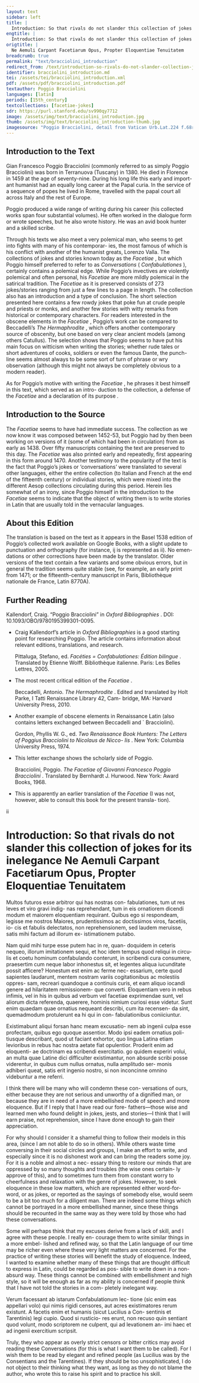 ```yaml
---
layout: text
sidebar: left
title: |
  Introduction: So that rivals do not slander this collection of jokes for its inelegance | Ne Aemuli Carpant Facetiarum Opus, Propter Eloquentiae Tenuitatem
engtitle: |
  Introduction: So that rivals do not slander this collection of jokes for its inelegance
origtitle: |
  Ne Aemuli Carpant Facetiarum Opus, Propter Eloquentiae Tenuitatem
breadcrumb: true
permalink: "text/bracciolini_introduction"
redirect_from: /text/introduction-so-rivals-do-not-slander-collection-jokes-its-inelegance
identifier: bracciolini_introduction.md
tei: /assets/tei/bracciolini_introduction.xml
pdf: /assets/pdf/bracciolini_introduction.pdf
textauthor: Poggio Bracciolini
languages: [latin]
periods: [15th_century]
textcollections: [facetiae-jokes]
sdr: https://purl.stanford.edu/sv990qy7712
image: /assets/img/text/bracciolini_introduction.jpg
thumb: /assets/img/text/bracciolini_introduction-thumb.jpg
imagesource: "Poggio Bracciolini, detail from Vatican Urb.Lat.224 f.68r [Public Domain]"
---
```

<h2>Introduction to the Text</h2>
<p>Gian Francesco Poggio Bracciolini (commonly referred to as simply Poggio Bracciolini) was born in Terranuova (Tuscany) in 1380. He died in Florence in 1459 at the age of seventy-nine. During his long life this early and import- ant humanist had an equally long career at the Papal curia. In the service of a sequence of popes he lived in Rome, travelled with the papal court all across Italy and the rest of Europe.</p>

<p>Poggio produced a wide range of writing during his career (his collected works span four substantial volumes). He often worked in the dialogue form or wrote speeches, but he also wrote history. He was an avid book hunter and a skilled scribe.</p>

<p>Through his texts we also meet a very polemical man, who seems to get into fights with many of his contemporar- ies, the most famous of which is his conflict with another of the humanist greats, Lorenzo Valla. The collections of jokes and stories known today as the <i> Facetiae</i> , but which Poggio himself preferred to refer to as <i> Conversations </i> (<i> Confabulationes</i> ), certainly contains a polemical edge. While Poggio’s invectives are violently polemical and often personal, his <i> Facetiae </i> are more mildly polemical in the satirical tradition. The <i> Facetiae </i> as it is preserved consists of 273 jokes/stories ranging from just a few lines to a page in length. The collection also has an introduction and a type of conclusion. The short selection presented here contains a few rowdy jokes that poke fun at crude people and priests or monks, and another few stories with witty remarks from historical or contemporary characters. For readers interested in the obscene elements in the <i> Facetiae</i> , Poggio’s work can be compared to Beccadelli’s <i> The Hermaphrodite</i> , which offers another contemporary source of obscenity, but one based on very clear ancient models (among others Catullus). The selection shows that Poggio seems to have put his main focus on witticism when writing the stories; whether rude tales or short adventures of cooks, soldiers or even the famous Dante, the punch- line seems almost always to be some sort of turn of phrase or wry observation (although this might not always be completely obvious to a modern reader).</p>

<p>As for Poggio’s motive with writing the <i> Facetiae</i> , he phrases it best himself in this text, which served as an intro- duction to the collection, a defense of the <i> Facetiae </i> and a declaration of its purpose<i> .</i></p>

<h2>Introduction to the Source</h2>
<p>The <i> Facetiae </i> seems to have had immediate success. The collection as we now know it was composed between 1452-53, but Poggio had by then been working on versions of it (some of which had been in circulation) from as early as 1438. Over fifty manuscripts containing the text are preserved to this day. The <i> Facetiae </i> was also printed early and repeatedly, first appearing in this form around 1470. Another testimony to the popularity of the text is the fact that Poggio’s jokes or ‘conversations’ were translated to several other languages, either the entire collection (to Italian and French at the end of the fifteenth century) or individual stories, which were mixed into the different Aesop collections circulating during this period. Herein lies somewhat of an irony, since Poggio himself in the introduction to the <i> Facetiae </i> seems to indicate that the object of writing them is to write stories in Latin that are usually told in the vernacular languages.</p>

<h2>About this Edition</h2>
<p>The translation is based on the text as it appears in the Basel 1538 edition of Poggio’s collected work available on Google Books, with a slight update to punctuation and orthography (for instance, ij is represented as ii). No emen- dations or other corrections have been made by the translator. Older versions of the text contain a few variants and some obvious errors, but in general the tradition seems quite stable (see, for example, an early print from 1471; or the fifteenth-century manuscript in Paris, Bibliothèque nationale de France, Latin 8770A).</p>

<h2>Further Reading</h2>
<p>Kallendorf, Craig. “Poggio Bracciolini” in <i> Oxford Bibliographies</i> . DOI: 10.1093/OBO/9780195399301-0095.</p>
<ul id="l1">
<li data-list-text="•">
<p>Craig Kallendorf’s article in <em>Oxford Bibliographies</em> is a good starting point for researching Poggio. The article contains information about relevant editions, translations, and research.</p>
<p>Pittaluga, Stefano, ed. <i> Facéties = Confabulationes: Édition bilingue</i> . Translated by Etienne Wolff. Bibliothèque italienne. Paris: Les Belles Lettres, 2005.</p>
</li>
<li data-list-text="•">
<p>The most recent critical edition of the <em>Facetiae</em> .</p>
<p>Beccadelli, Antonio. <i> The Hermaphrodite</i> . Edited and translated by Holt Parke, I Tatti Renaissance Library 42, Cam- bridge, MA: Harvard University Press, 2010.</p>
</li>
<li data-list-text="•">
<p>Another example of obscene elements in Renaissance Latin (also contains letters exchanged between Beccadelli and ` Bracciolini).</p>
<p>Gordon, Phyllis W. G., ed. <i> Two Renaissance Book Hunters: The Letters of Poggius Bracciolini to Nicolaus de Nicco- lis</i> . New York: Columbia University Press, 1974.</p>
</li>
<li data-list-text="•">
<p>This letter exchange shows the scholarly side of Poggio.</p>
<p>Bracciolini, Poggio. <i> The Facetiae of Giovanni Francesco Poggio Bracciolini</i> . Translated by Bernhardt J. Hurwood. New York: Award Books, 1968.</p>
</li>
<li data-list-text="•">
<p>This is apparently an earlier translation of the <em>Facetiae</em> (I was not, however, able to consult this book for the present transla- tion).</p>
</li>
</ul>

<p>ii</p>
<h1>Introduction: So that rivals do not slander this collection of jokes for its inelegance Ne Aemuli Carpant Facetiarum Opus, Propter Eloquentiae Tenuitatem</h1>

<p>Multos futuros esse arbitror qui has nostras con- fabulationes, tum ut res leves et viro gravi indig- nas reprehendant, tum in eis ornatiorem dicendi modum et maiorem eloquentiam requirant. Quibus ego si respondeam, legisse me nostros Maiores, prudentissimos ac doctissimos viros, facetiis, io- cis et fabulis delectatos, non reprehensionem, sed laudem meruisse, satis mihi factum ad illorum ex- istimationem putabo.</p>

<p>Nam quid mihi turpe esse putem hac in re, quan- doquidem in ceteris nequeo, illorum imitationem sequi, et hoc idem tempus quod reliqui in circu- lis et coetu hominum confabulando conterunt, in scribendi cura consumere, praesertim cum neque labor inhonestus sit, et legentes aliqua iucunditate possit afficere? Honestum est enim ac ferme nec- essarium, certe quod sapientes laudarunt, mentem nostram variis cogitationibus ac molestiis oppres- sam, recreari quandoque a continuis curis, et eam aliquo iocandi genere ad hilaritatem remissionem- que converti. Eloquentiam vero in rebus infimis, vel in his in quibus ad verbum vel facetiae exprimendae sunt, vel aliorum dicta referenda, quaerere, hominis nimium curiosi esse videtur. Sunt enim quaedam quae ornatius nequeant describi, cum ita recensen- da sint, quemadmodum protulerunt ea hi qui in con- fabulationibus coniiciuntur.</p>

<p>Existimabunt aliqui forsan hanc meam excusatio- nem ab ingenii culpa esse profectam, quibus ego quoque assentior. Modo ipsi eadem ornatius poli- tiusque describant, quod ut faciant exhortor, quo lingua Latina etiam levioribus in rebus hac nostra aetate fiat opulentior. Proderit enim ad eloquenti- ae doctrinam ea scribendi exercitatio. go quidem experiri volui, an multa quae Latine dici difficulter existimantur, non absurde scribi posse viderentur, in quibus cum nullus ornatus, nulla amplitudo ser- monis adhiberi queat, satis erit ingenio nostro, si non inconcinne omnino videbuntur a me referri.</p>
<p>I think there will be many who will condemn these con- versations of ours, either because they are not serious and unworthy of a dignified man, or because they are in need of a more embellished mode of speech and more eloquence. But if I reply that I have read our fore- fathers—those wise and learned men who found delight in jokes, jests, and stories—I think that I will earn praise, not reprehension, since I have done enough to gain their appreciation.</p>

<p>For why should I consider it a shameful thing to follow their models in this area, (since I am not able to do so in others). While others waste time conversing in their social circles and groups, I make an effort to write, and especially since it is no dishonest work and can bring the readers some joy. For it is a noble and almost a nec- essary thing to restore our minds that are oppressed by so many thoughts and troubles (the wise ones certain- ly approve of this), and to sometimes turn them from constant worry to cheerfulness and relaxation with the genre of jokes. However, to seek eloquence in these low matters, which are represented either word-for-word, or as jokes, or reported as the sayings of somebody else, would seem to be a bit too much for a diligent man. There are indeed some things which cannot be portrayed in a more embellished manner, since these things should be recounted in the same way as they were told by those who had these conversations.</p>

<p>Some will perhaps think that my excuses derive from a lack of skill, and I agree with these people. I really en- courage them to write similar things in a more embel- lished and refined way, so that the Latin language of our time may be richer even where these very light matters are concerned. For the practice of writing these stories will benefit the study of eloquence. Indeed, I wanted to examine whether many of these things that are thought difficult to express in Latin, could be regarded as pos- sible to write down in a non-absurd way. These things cannot be combined with embellishment and high style, so it will be enough as far as my ability is concerned if people think that I have not told the stories in a com- pletely inelegant way.</p>

<p>Verum facessant ab istarum Confabulationum lec- tione (sic enim eas appellari volo) qui nimis rigidi censores, aut acres existimatores rerum existunt. A facetis enim et humanis (sicut Lucilius a Con- sentinis et Tarentinis) legi cupio. Quod si rusticio- res erunt, non recuso quin sentiant quod volunt, modo scriptorem ne culpent, qui ad levationem an- imi haec et ad ingenii exercitium scripsit.</p>
<p>Truly, they who appear as overly strict censors or bitter critics may avoid reading these Conversations (for this is what I want them to be called). For I wish them to be read by elegant and refined people (as Lucilius was by the Consentians and the Tarentines). If they should be too unsophisticated, I do not object to their thinking what they want, as long as they do not blame the author, who wrote this to raise his spirit and to practice his skill.</p>
